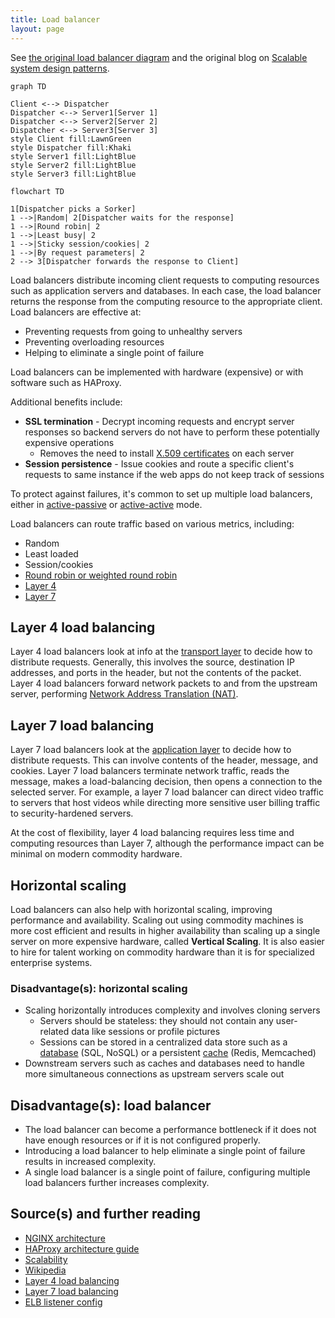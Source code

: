 ```yaml
---
title: Load balancer
layout: page
---
```


See [the original load balancer diagram](/images/h81n9iK.png)
and the original blog on
[Scalable system design patterns](http://horicky.blogspot.com/2010/10/scalable-system-design-patterns.html).

```mermaid!
graph TD

Client <--> Dispatcher
Dispatcher <--> Server1[Server 1]
Dispatcher <--> Server2[Server 2]
Dispatcher <--> Server3[Server 3]
style Client fill:LawnGreen
style Dispatcher fill:Khaki
style Server1 fill:LightBlue
style Server2 fill:LightBlue
style Server3 fill:LightBlue
```

```mermaid!
flowchart TD

1[Dispatcher picks a Sorker]
1 -->|Random| 2[Dispatcher waits for the response]
1 -->|Round robin| 2
1 -->|Least busy| 2
1 -->|Sticky session/cookies| 2
1 -->|By request parameters| 2
2 --> 3[Dispatcher forwards the response to Client]
```

Load balancers distribute incoming client requests to computing resources such
as application servers and databases. In each case, the load balancer returns
the response from the computing resource to the appropriate client. Load
balancers are effective at:

- Preventing requests from going to unhealthy servers
- Preventing overloading resources
- Helping to eliminate a single point of failure

Load balancers can be implemented with hardware (expensive) or with software
such as HAProxy.

Additional benefits include:

- **SSL termination** - Decrypt incoming requests and encrypt server responses
  so backend servers do not have to perform these potentially expensive
  operations
  - Removes the need to install
    [X.509 certificates](https://en.wikipedia.org/wiki/X.509) on each server
- **Session persistence** - Issue cookies and route a specific client's
  requests to same instance if the web apps do not keep track of sessions

To protect against failures, it's common to set up multiple load balancers,
either in [active-passive](/#active-passive) or
[active-active](/#active-active) mode.

Load balancers can route traffic based on various metrics, including:

- Random
- Least loaded
- Session/cookies
- [Round robin or weighted round robin](https://www.g33kinfo.com/info/round-robin-vs-weighted-round-robin-lb)
- [Layer 4](#layer-4-load-balancing)
- [Layer 7](#layer-7-load-balancing)

## Layer 4 load balancing

Layer 4 load balancers look at info at the [transport layer](#communication) to
decide how to distribute requests. Generally, this involves the source,
destination IP addresses, and ports in the header, but not the contents of the
packet. Layer 4 load balancers forward network packets to and from the upstream
server, performing
[Network Address Translation (NAT)](https://www.nginx.com/resources/glossary/layer-4-load-balancing/).

## Layer 7 load balancing

Layer 7 load balancers look at the [application layer](#communication) to
decide how to distribute requests. This can involve contents of the header,
message, and cookies. Layer 7 load balancers terminate network traffic, reads
the message, makes a load-balancing decision, then opens a connection to the
selected server. For example, a layer 7 load balancer can direct video traffic
to servers that host videos while directing more sensitive user billing traffic
to security-hardened servers.

At the cost of flexibility, layer 4 load balancing requires less time and
computing resources than Layer 7, although the performance impact can be
minimal on modern commodity hardware.

## Horizontal scaling

Load balancers can also help with horizontal scaling, improving performance and
availability. Scaling out using commodity machines is more cost efficient and
results in higher availability than scaling up a single server on more
expensive hardware, called **Vertical Scaling**. It is also easier to hire for
talent working on commodity hardware than it is for specialized enterprise
systems.

### Disadvantage(s): horizontal scaling

- Scaling horizontally introduces complexity and involves cloning servers
  - Servers should be stateless: they should not contain any user-related data like sessions or profile pictures
  - Sessions can be stored in a centralized data store such as a [database](/#database) (SQL, NoSQL) or a persistent [cache](/#cache) (Redis, Memcached)
- Downstream servers such as caches and databases need to handle more simultaneous connections as upstream servers scale out

## Disadvantage(s): load balancer

- The load balancer can become a performance bottleneck if it does not have enough resources or if it is not configured properly.
- Introducing a load balancer to help eliminate a single point of failure results in increased complexity.
- A single load balancer is a single point of failure, configuring multiple load balancers further increases complexity.

## Source(s) and further reading

- [NGINX architecture](https://www.nginx.com/blog/inside-nginx-how-we-designed-for-performance-scale/)
- [HAProxy architecture guide](http://www.haproxy.org/download/1.2/doc/architecture.txt)
- [Scalability](http://www.lecloud.net/post/7295452622/scalability-for-dummies-part-1-clones)
- [Wikipedia](<https://en.wikipedia.org/wiki/Load_balancing_(computing)>)
- [Layer 4 load balancing](https://www.nginx.com/resources/glossary/layer-4-load-balancing/)
- [Layer 7 load balancing](https://www.nginx.com/resources/glossary/layer-7-load-balancing/)
- [ELB listener config](http://docs.aws.amazon.com/elasticloadbalancing/latest/classic/elb-listener-config.html)
